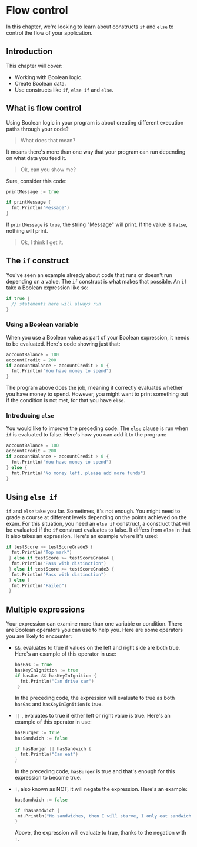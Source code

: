 
# Flow control

In this chapter, we're looking to learn about constructs `if` and `else` to control the flow of your application.

## Introduction

This chapter will cover:

- Working with Boolean logic.
- Create Boolean data.
- Use constructs like `if`, `else if` and `else`.

## What is flow control

Using Boolean logic in your program is about creating different execution paths through your code?

> What does that mean?

It means there's more than one way that your program can run depending on what data you feed it.

> Ok, can you show me?

Sure, consider this code:

```go
printMessage := true

if printMessage {
  fmt.Println("Message")
}
```

If `printMessage` is `true`, the string "Message" will print. If the value is `false`, nothing will print.

> Ok, I think I get it.

## The `if` construct

You've seen an example already about code that runs or doesn't run depending on a value. The `if` construct is what makes that possible. An `if` take a Boolean expression like so:

```go
if true {
  // statements here will always run
}
```

### Using a Boolean variable

When you use a Boolean value as part of your Boolean expression, it needs to be evaluated. Here's code showing just that:

```go
accountBalance = 100
accountCredit = 200
if accountBalance + accountCredit > 0 {
  fmt.Println("You have money to spend")
}
```

The program above does the job, meaning it correctly evaluates whether you have money to spend. However, you might want to print something out if the condition is not met, for that you have `else`.

### Introducing `else`

You would like to improve the preceding code. The `else` clause is run when `if` is evaluated to false. Here's how you can add it to the program:

```go
accountBalance = 100
accountCredit = 200
if accountBalance + accountCredit > 0 {
  fmt.Println("You have money to spend")
} else {
  fmt.Println("No money left, please add more funds")
}
```

## Using `else if`

`if` and `else` take you far. Sometimes, it's not enough. You might need to grade a course at different levels depending on the points achieved on the exam. For this situation, you need an `else if` construct, a construct that will be evaluated if the `if` construct evaluates to false. It differs from `else` in that it also takes an expression. Here's an example where it's used:

```go
if testScore >= testScoreGrade5 {
  fmt.Println("Top mark")
 } else if testScore >= testScoreGrade4 {
  fmt.Println("Pass with distinction")
 } else if testScore >= testScoreGrade3 {
  fmt.Println("Pass with distinction")
 } else {
  fmt.Println("Failed")
 }
```

## Multiple expressions

Your expression can examine more than one variable or condition. There are Boolean operators you can use to help you. Here are some operators you are likely to encounter:

- `&&`, evaluates to true if values on the left and right side are both true. Here's an example of this operator in use:

    ```go
    hasGas := true
    hasKeyInIgnition := true
    if hasGas && hasKeyInIgnition {
      fmt.Println("Can drive car")
     }
    ```

    In the preceding code, the expression will evaluate to true as both `hasGas` and `hasKeyInIgnition` is true.

- `||` , evaluates to true if either left or right value is true. Here's an example of this operator in use:

  ```go
  hasBurger := true
  hasSandwich := false

  if hasBurger || hasSandwich {
    fmt.Println("Can eat")
  }
  ```

  In the preceding code, `hasBurger` is true and that's enough for this expression to become true.

- `!`, also known as NOT, it will negate the expression. Here's an example:

   ```go
   hasSandwich := false

   if !hasSandwich {
    mt.Println("No sandwiches, then I will starve, I only eat sandwiches")
   }
   ```

   Above, the expression will evaluate to true, thanks to the negation with `!`.